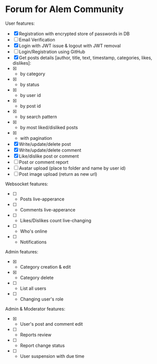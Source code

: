 # Forum for Alem Community

User features:
- [x] Registration with encrypted store of passwords in DB
- [ ] Email Verification
- [x] Login with JWT issue & logout with JWT removal
- [ ] Login/Registration using GitHub
- [x] Get posts details [author, title, text, timestamp, categories, likes, dislikes]: 
- [x] - by category
- [x] - by status
- [x] - by user id
- [x] - by post id
- [x] - by search pattern
- [x] - by most liked/disliked posts
- [x] - with pagination
- [x] Write/update/delete post
- [x] Write/update/delete comment
- [x] Like/dislike post or comment
- [ ] Post or comment report
- [ ] Avatar upload (place to folder and name by user id)
- [ ] Post image upload (return as new url)

Websocket features:
- [ ] - Posts live-apperance
- [ ] - Comments live-apperance
- [ ] - Likes/Dislikes count live-changing
- [ ] - Who's online
- [ ] - Notifications

Admin features:
- [x] - Category creation & edit
- [x] - Category delete
- [ ] - List all users
- [ ] - Changing user's role

Admin & Moderator features:
- [x] - User's post and comment edit
- [ ] - Reports review
- [ ] - Report change status
- [ ] - User suspension with due time
